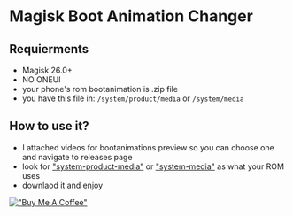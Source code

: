 # Magisk Boot Animation Changer
## Requierments
- Magisk 26.0+
- NO ONEUI 
- your phone's rom bootanimation is .zip file
- you have this file in: `/system/product/media` or `/system/media`
## How to use it?
- I attached videos for bootanimations preview so you can choose one and navigate to releases page
- look for ["system-product-media"](https://github.com/mohammed-saleh2007/bootanimation_changeer_4_android-/releases/tag/system-product-media) or ["system-media"](https://github.com/mohammed-saleh2007/bootanimation_changeer_4_android-/releases/tag/system-media) as what your ROM uses
- downlaod it and enjoy

[!["Buy Me A Coffee"](https://www.buymeacoffee.com/assets/img/custom_images/orange_img.png)](https://www.buymeacoffee.com/supertechman)
